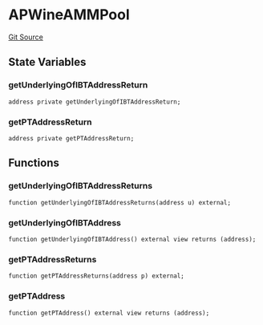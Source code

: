 # APWineAMMPool
[Git Source](https://github.com/Swivel-Finance/illuminate/blob/ddf95dfbaf2df4d82b6652aff5c2effb5fee45f4/src/mocks/APWineAMMPool.sol)


## State Variables
### getUnderlyingOfIBTAddressReturn

```solidity
address private getUnderlyingOfIBTAddressReturn;
```


### getPTAddressReturn

```solidity
address private getPTAddressReturn;
```


## Functions
### getUnderlyingOfIBTAddressReturns


```solidity
function getUnderlyingOfIBTAddressReturns(address u) external;
```

### getUnderlyingOfIBTAddress


```solidity
function getUnderlyingOfIBTAddress() external view returns (address);
```

### getPTAddressReturns


```solidity
function getPTAddressReturns(address p) external;
```

### getPTAddress


```solidity
function getPTAddress() external view returns (address);
```

